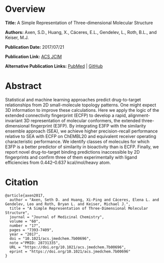 # Overview
**Title:**
A Simple Representation of Three-dimensional Molecular Structure

**Authors:**
Axen, S.D., Huang, X., Cáceres, E.L., Gendelev, L., Roth, B.L., and Keiser, M.J.

**Publication Date:**
2017/07/21

**Publication Link:**
[ACS JCIM](https://pubs.acs.org/doi/full/10.1021/acs.jmedchem.7b00696)

**Alternative Publication Links:**
[PubMed](https://pmc.ncbi.nlm.nih.gov/articles/PMC6075869/) | 
[GitHub](https://github.com/keiserlab/e3fp/tree/1.1)

# Abstract
Statistical and machine learning approaches predict drug-to-target relationships from 2D small-molecule topology patterns. 
One might expect 3D information to improve these calculations. 
Here we apply the logic of the extended connectivity fingerprint (ECFP) to develop a rapid, alignment-invariant 3D representation of molecular conformers, the extended three-dimensional fingerprint (E3FP). 
By integrating E3FP with the similarity ensemble approach (SEA), we achieve higher precision-recall performance relative to SEA with ECFP on ChEMBL20 and equivalent receiver operating characteristic performance. 
We identify classes of molecules for which E3FP is a better predictor of similarity in bioactivity than is ECFP. 
Finally, we report novel drug-to-target binding predictions inaccessible by 2D fingerprints and confirm three of them experimentally with ligand efficiencies from 0.442–0.637 kcal/mol/heavy atom.


# Citation
```
@article{axen2017,
  author = "Axen, Seth D. and Huang, Xi-Ping and Cáceres, Elena L. and Gendelev, Leo and Roth, Bryan L. and Keiser, Michael J.",
  title = "A Simple Representation of Three-Dimensional Molecular Structure",
  journal = "Journal of Medicinal Chemistry",
  volume = "60",
  number = "17",
  pages = "7393-7409",
  year = "2017",
  doi = "10.1021/acs.jmedchem.7b00696",
  note ="PMID: 28731335",
  URL = "https://doi.org/10.1021/acs.jmedchem.7b00696",
  eprint = "https://doi.org/10.1021/acs.jmedchem.7b00696"
}
```

